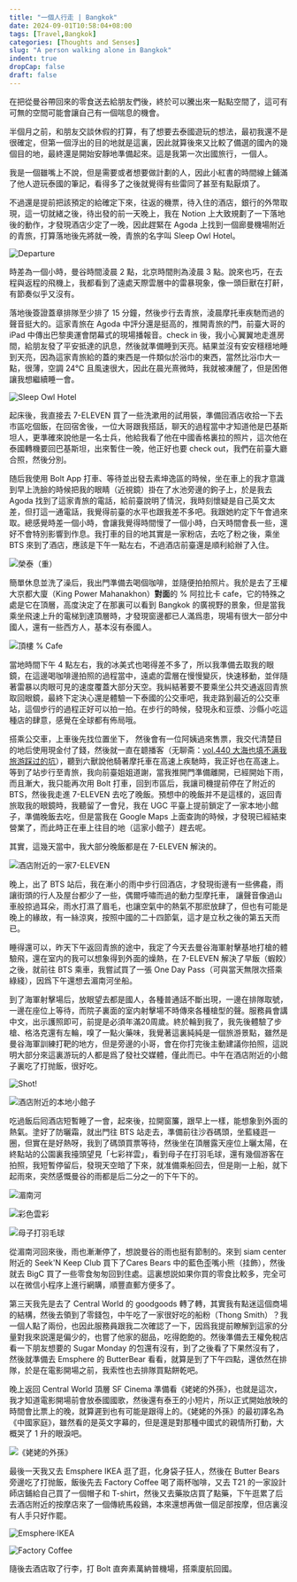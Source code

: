```yaml
---
title: "一個人行走 | Bangkok"
date: 2024-09-01T10:58:04+08:00
tags: [Travel,Bangkok]
categories: [Thoughts and Senses]
slug: "A person walking alone in Bangkok"
indent: true
dropCap: false
draft: false
---
```


在把從曼谷帶回來的零食送去給朋友們後，終於可以騰出來一點點空間了，這可有可無的空間可能會讓自己有一個喘息的機會。

半個月之前，和朋友交談休假的打算，有了想要去泰國遊玩的想法，最初我還不是很確定，但第一個浮出的目的地就是這裏，因此就算後來又比較了備選的國內的幾個目的地，最終還是開始安靜地準備起來。這是我第一次出國旅行，一個人。

我是一個雖嘴上不說，但是需要或者想要做計劃的人，因此小紅書的時間線上鋪滿了他人遊玩泰國的筆記，看得多了之後就覺得有些雷同了甚至有點厭煩了。

不過還是提前把該預定的給確定下來，往返的機票，待入住的酒店，銀行的外幣取現，這一切就緒之後，待出發的前一天晚上，我在 Notion 上大致規劃了一下落地後的動作，才發現酒店少定了一晚，因此趕緊在 Agoda 上找到一個廊曼機場附近的青旅，打算落地後先將就一晚，青旅的名字叫 Sleep Owl Hotel。

![](https://dawnblog-1300625500.cos.ap-guangzhou.myqcloud.com/images/202409011020150.JPG "Departure")

時差為一個小時，曼谷時間淩晨 2 點，北京時間則為淩晨 3 點。說來也巧，在去程與返程的飛機上，我都看到了遠處天際雲層中的雷暴現象，像一頭巨獸在打鼾，有節奏似乎又沒有。

落地後簽證蓋章排隊至少排了 15 分鐘，然後步行去青旅，淩晨摩托車疾馳而過的聲音挺大的。這家青旅在 Agoda 中評分還是挺高的，推開青旅的門，前臺大哥的 iPad 中傳出巴黎奧運會閉幕式的現場播報音。check in 後，我小心翼翼地走進房間，給朋友發了平安抵達的訊息，然後就準備睡到天亮。結果並沒有安安穩穩地睡到天亮，因為這家青旅給的蓋的東西是一件類似於浴巾的東西，當然比浴巾大一點，很薄，空調 24℃ 且風速很大，因此在晨光熹微時，我就被凍醒了，但是困倦讓我想繼續睡一會。

![](https://dawnblog-1300625500.cos.ap-guangzhou.myqcloud.com/images/202409011021895.JPG " Sleep Owl Hotel")

起床後，我直接去 7-ELEVEN 買了一些洗漱用的試用裝，準備回酒店收拾一下去市區吃個飯，在回宿舍後，一位大哥跟我搭話，聊天的過程當中才知道他是巴基斯坦人，更準確來說他是一名士兵，他給我看了他在中國香格裏拉的照片，這次他在泰國轉機要回巴基斯坦，出來暫住一晚，他正好也要 check out，我們在前臺大廳合照，然後分別。

随后我使用 Bolt App 打車、等待並出發去素坤逸區的時候，坐在車上的我才意識到早上洗臉的時候把我的眼睛（近視鏡）掛在了水池旁邊的鉤子上，於是我去 Agoda 找到了這家青旅的電話，給前臺說明了情況，我時刻懷疑是自己英文太差，但打這一通電話，我覺得前臺的水平也跟我差不多吧。我跟她約定下午會過來取。總感覺時差一個小時，會讓我覺得時間慢了一個小時，白天時間會長一些，還好不會特別影響到作息。我打車的目的地其實是一家粉店，去吃了粉之後，乘坐 BTS 來到了酒店，應該是下午一點左右，不過酒店前臺還是順利給辦了入住。

![](https://dawnblog-1300625500.cos.ap-guangzhou.myqcloud.com/images/202409011022483.JPG "榮泰（重）")

簡單休息並洗了澡后，我出門準備去喝個咖啡，並隨便拍拍照片。我於是去了王權大京都大廈（King Power Mahanakhon）**對面**的 % 阿拉比卡 cafe，它的特殊之處是它在頂層，高度決定了在那裏可以看到 Bangkok 的廣視野的景象，但是當我乘坐飛速上升的電梯到達頂層時，才發現窗邊都已人滿爲患，現場有很大一部分中國人，還有一些西方人，基本沒有泰國人。

![](https://dawnblog-1300625500.cos.ap-guangzhou.myqcloud.com/images/202409011020636.JPG "頂樓 % Cafe")

當地時間下午 4 點左右，我的冰美式也喝得差不多了，所以我準備去取我的眼鏡，在這邊喝咖啡邊拍照的過程當中，遠處的雲層在慢慢變灰，快速移動，並伴隨著雷暴以肉眼可見的速度覆蓋大部分天空。我糾結著要不要乘坐公共交通返回青旅取回眼鏡，最終下定決心還是體驗一下泰國的公交車吧，我走路到最近的公交車站，這個步行的過程正好可以拍一拍。在步行的時候，發現永和豆漿、沙縣小吃這種店的肆意，感覺在全球都有佈局哦。

搭乘公交車，上車後先找位置坐下， 然後會有一位阿姨過來售票，我交代清楚目的地后使用現金付了錢，然後就一直在聼播客（无聊斋：[vol.440 大海也填不满我旅游踩过的坑](https://pca.st/xws7ct5u)），聽到六獸說他騎著摩托車在高速上疾馳時，我正好也在高速上。等到了站步行至青旅，我向前臺姐姐道謝，當我推開門準備離開，已經開始下雨，而且漸大，我只能再次用 Bolt 打車，回到市區后，我讓司機提前停在了附近的 BTS，然後我走進 7-ELEVEN 去吃了晚飯。預想中的晚飯并不是這樣的，返回青旅取我的眼鏡時，我聽留了一會兒，我在 UGC 平臺上提前鎖定了一家本地小館子，準備晚飯去吃，但是當我在 Google Maps 上面查詢的時候，才發現已經結束營業了，而此時正在車上往目的地（這家小館子）趕去呢。

其實，這幾天當中，我大部分晚飯都是在 7-ELEVEN 解決的。

![](https://dawnblog-1300625500.cos.ap-guangzhou.myqcloud.com/images/202409011026470.JPG "酒店附近的一家7-ELEVEN")

晚上，出了 BTS 站后，我在漸小的雨中步行回酒店，才發現街邊有一些佛龕，雨讓街頭的行人及屋台都少了一些，偶爾呼嘯而過的動力型摩托車， 讓聲音像過山車般掠過耳朵，雨水打濕了眉毛，也讓空氣中的熱氣不那麽放肆了，但也有可能是晚上的緣故，有一絲涼爽，按照中國的二十四節氣，這才是立秋之後的第五天而已。

睡得還可以，昨天下午返回青旅的途中，我定了今天去曼谷海軍射擊基地打槍的體驗飛，還在室内的我可以想象得到外面的燥熱，在 7-ELEVEN 解決了早飯（蝦餃）之後，就前往 BTS 乘車，我嘗試買了一張 One Day Pass（可與當天無限次搭乘綠綫），因爲下午還想去湄南河坐船。 

到了海軍射擊場后，放眼望去都是國人，各種普通話不斷出現，一邊在排隊取號，一邊在座位上等待，而院子裏面的室内射擊場不時傳來各種槍型的聲。服務員會講中文，出示護照即可，前提是必須年滿20周歲。終於輪到我了，我先後體驗了步槍、格洛克還有左輪，嗅了一點火藥味，我覺著這裏純純是一個旅游景點，雖然是曼谷海軍訓練打靶的地方，但是旁邊的小哥，會在你打完後主動建議你拍照，這説明大部分來這裏游玩的人都是爲了發社交媒體，僅此而已。中午在酒店附近的小館子裏吃了打抛飯，很好吃。

![](https://dawnblog-1300625500.cos.ap-guangzhou.myqcloud.com/images/202409011048183.JPG "Shot!")

![](https://dawnblog-1300625500.cos.ap-guangzhou.myqcloud.com/images/202409011050421.JPG "酒店附近的本地小館子")

吃過飯后囘酒店短暫睡了一會，起來後，拉開窗簾，跟早上一樣，能想象到外面的熱氣。塗好了防曬霜，就出門往 BTS 站走去，準備前往沙吞碼頭，坐藍綫逛一圈，但實在是好熱呀，我到了碼頭買票等待，然後坐在頂層露天座位上曬太陽，在終點站的公園裏我擡頭望見「七彩祥雲」，看到母子在打羽毛球，還有幾個游客在拍照，我短暫停留后，發現天空暗了下來，就准備乘船回去，但是剛一上船，就下起雨來，突然感慨曼谷的雨都是后二分之一的下午下的。

![](https://dawnblog-1300625500.cos.ap-guangzhou.myqcloud.com/images/202409011037466.JPG "湄南河")

![](https://dawnblog-1300625500.cos.ap-guangzhou.myqcloud.com/images/202409011045332.JPG "彩色雲彩")

![](https://dawnblog-1300625500.cos.ap-guangzhou.myqcloud.com/images/202409011049026.JPG "母子打羽毛球")

從湄南河回來後，雨也漸漸停了，想說曼谷的雨也挺有節制的。來到 siam center 附近的 Seek'N Keep Club 買下了Cares Bears 中的藍色歪嘴小熊（挂飾），然後就去 BigC 買了一些零食匆匆回到住處。這裏想説如果你買的零食比較多，完全可以在微信小程序上進行網購，順豐直郵方便多了。

第三天我先是去了 Central World 的 goodgoods 轉了轉，其實我有點迷這個商場的結構，然後去領到了零錢包，中午吃了一家很好吃的船粉（Thong Smith）？我一個人點了兩份，也因此服務員跟我二次確認了一下，因爲我提前瞭解到這家的分量對我來説還是偏少的，也嘗了他家的甜品，吃得飽飽的。然後準備去王權免稅店看一下朋友想要的 Sugar Monday 的包還有沒有，到了之後看了下果然沒有了，然後就準備去 Emsphere 的 ButterBear 看看，就算是到了下午四點，還依然在排隊，於是在電影開場之前，我索性也去排隊買點餅乾吧。

晚上返回 Central World 頂層 SF Cinema 準備看《姥姥的外孫》，也就是這次，我才知道電影開場前會放泰國國歌，然後還有泰王的小短片，所以正式開始放映的時間會比票上的晚，就算遲到也有可能是跟得上的。《姥姥的外孫》的最初譯名為《中國家庭》，雖然看的是英文字幕的，但是還是對那種中國式的親情所打動，大概哭了 1 升的眼淚吧。

![](https://dawnblog-1300625500.cos.ap-guangzhou.myqcloud.com/images/202409011041611.JPG "《姥姥的外孫》")

最後一天我又去 Emsphere IKEA 逛了逛，化身袋子狂人，然後在 Butter Bears 旁邊吃了打抛飯，飯後先去 Factory Coffee 喝了兩杯咖啡，又去 T21 的一家設計師店鋪給自己買了一個帽子和 T-shirt，然後又去藥妝店買了點藥，下午逛累了后去酒店附近的按摩店來了一個傳統馬殺鷄，本來還想再做一個足部按摩，但店裏沒有人手只好作罷。

![](https://dawnblog-1300625500.cos.ap-guangzhou.myqcloud.com/images/202409011039837.JPG "Emsphere·IKEA")

![](https://dawnblog-1300625500.cos.ap-guangzhou.myqcloud.com/images/202409011044020.JPG "Factory Coffee")

隨後去酒店取了行李，打 Bolt 直奔素萬納普機場，搭乘廈航回國。
